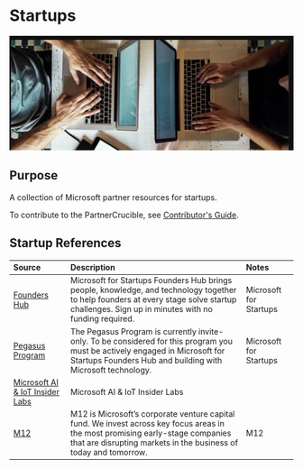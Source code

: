 # Startups

![SaaS](./Library/crucible-startup.png)


## Purpose

A collection of Microsoft partner resources for startups.

To contribute to the PartnerCrucible, see [Contributor's Guide](ContributorsGuide).


## Startup References

Source | Description | Notes
:----- | :-----  | :-----
[Founders Hub](https://www.microsoft.com/en-us/startups/) | Microsoft for Startups Founders Hub brings people, knowledge, and technology together to help founders at every stage solve startup challenges. Sign up in minutes with no funding required. | Microsoft for Startups
[Pegasus Program](https://www.microsoft.com/en-us/startups/pegasus) | The Pegasus Program is currently invite-only. To be considered for this program you must be actively engaged in Microsoft for Startups Founders Hub and building with Microsoft technology.  | Microsoft for Startups
[Microsoft AI & IoT Insider Labs](https://aiotlabs.microsoft.com/p/apply)| Microsoft AI & IoT Insider Labs
[M12](https://m12.vc​)| M12 is Microsoft’s corporate venture capital fund. We invest across key focus areas in the most promising early-stage companies that are disrupting markets in the business of today and tomorrow. | M12



